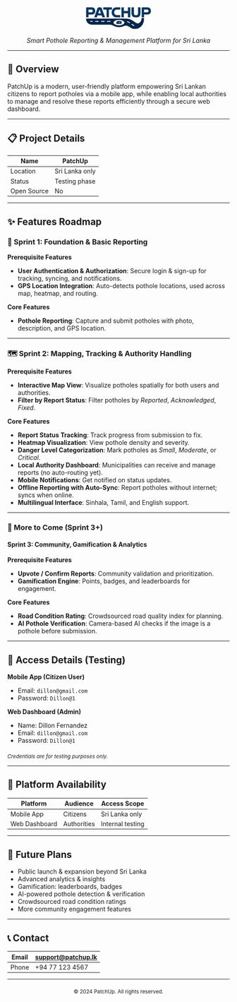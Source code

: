 <p align="center">
  <img src="patchup_website/images/Logo 1.webp" alt="PatchUp Logo" height="50"/>
</p>
<p align="center"><em>Smart Pothole Reporting & Management Platform for Sri Lanka</em></p>

---

## 🚀 Overview

PatchUp is a modern, user-friendly platform empowering Sri Lankan citizens to report potholes via a mobile app, while enabling local authorities to manage and resolve these reports efficiently through a secure web dashboard.

---

## 📋 Project Details

| Name        | PatchUp        |
| ----------- | -------------- |
| Location    | Sri Lanka only |
| Status      | Testing phase  |
| Open Source | No             |

---

## ✨ Features Roadmap

### 🏁 Sprint 1: Foundation & Basic Reporting

**Prerequisite Features**

- **User Authentication & Authorization**: Secure login & sign-up for tracking, syncing, and notifications.
- **GPS Location Integration**: Auto-detects pothole locations, used across map, heatmap, and routing.

**Core Features**

- **Pothole Reporting**: Capture and submit potholes with photo, description, and GPS location.

---

### 🗺️ Sprint 2: Mapping, Tracking & Authority Handling

**Prerequisite Features**

- **Interactive Map View**: Visualize potholes spatially for both users and authorities.
- **Filter by Report Status**: Filter potholes by _Reported_, _Acknowledged_, _Fixed_.

**Core Features**

- **Report Status Tracking**: Track progress from submission to fix.
- **Heatmap Visualization**: View pothole density and severity.
- **Danger Level Categorization**: Mark potholes as _Small_, _Moderate_, or _Critical_.
- **Local Authority Dashboard**: Municipalities can receive and manage reports (no auto-routing yet).
- **Mobile Notifications**: Get notified on status updates.
- **Offline Reporting with Auto-Sync**: Report potholes without internet; syncs when online.
- **Multilingual Interface**: Sinhala, Tamil, and English support.

---

### 🚧 More to Come (Sprint 3+)

#### Sprint 3: Community, Gamification & Analytics

**Prerequisite Features**

- **Upvote / Confirm Reports**: Community validation and prioritization.
- **Gamification Engine**: Points, badges, and leaderboards for engagement.

**Core Features**

- **Road Condition Rating**: Crowdsourced road quality index for planning.
- **AI Pothole Verification**: Camera-based AI checks if the image is a pothole before submission.

---

## 🔑 Access Details (Testing)

**Mobile App (Citizen User)**

- Email: `dillon@gmail.com`
- Password: `Dillon@1`

**Web Dashboard (Admin)**

- Name: Dillon Fernandez
- Email: `dillon@gmail.com`
- Password: `Dillon@1`

<sub>_Credentials are for testing purposes only._</sub>

---

## 📱 Platform Availability

| Platform      | Audience    | Access Scope     |
| ------------- | ----------- | ---------------- |
| Mobile App    | Citizens    | Sri Lanka only   |
| Web Dashboard | Authorities | Internal testing |

---

## 🌱 Future Plans

- Public launch & expansion beyond Sri Lanka
- Advanced analytics & insights
- Gamification: leaderboards, badges
- AI-powered pothole detection & verification
- Crowdsourced road condition ratings
- More community engagement features

---

## 📞 Contact

| Email | support@patchup.lk |
| ----- | ------------------ |
| Phone | +94 77 123 4567    |

---

<p align="center"><sub>© 2024 PatchUp. All rights reserved.</sub></p>

